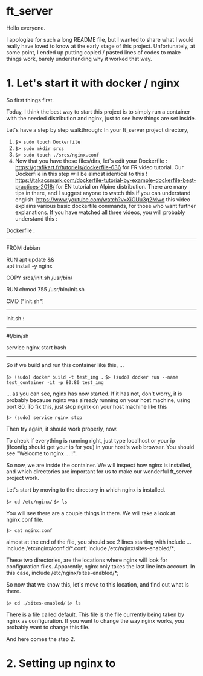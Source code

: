 # ft_server

Hello everyone.

I apologize for such a long README file, but I wanted to share what I would really have loved to know at the early stage of this project. Unfortunately, at some point, I ended up putting copied / pasted lines of codes to make things work, barely understanding why it worked that way.

# 1. Let's start it with docker / nginx
So first things first.

Today, I think the best way to start this project is to simply run a container with the needed distribution and nginx, just to see how things are set inside.

Let's have a step by step walkthrough:
In your ft_server project directory,
1. ```$> sudo touch Dockerfile```
2. ```$> sudo mkdir srcs```
3. ```$> sudo touch ./srcs/nginx.conf```
4. Now that you have these files/dirs, let's edit your Dockerfile :
https://grafikart.fr/tutoriels/dockerfile-636 for FR video tutorial. Our Dockerfile in this step will be almost identical to this !
https://takacsmark.com/dockerfile-tutorial-by-example-dockerfile-best-practices-2018/ for EN tutorial on Alpine distribution. There are many tips in there, and I suggest anyone to watch this if you can understand english.
https://www.youtube.com/watch?v=XiGUu3q2Mwo this video explains various basic dockerfile commands, for those who want further explanations.
If you have watched all three videos, you will probably understand this :

Dockerfile :

------------------------------
FROM debian

RUN apt update && \
    apt install -y nginx

COPY srcs/init.sh /usr/bin/

RUN chmod 755 /usr/bin/init.sh

CMD ["init.sh"]

-------------------------------

init.sh :

--------------------------------
#!/bin/sh

service nginx start
bash

--------------------------------

So if we build and run this container like this, ...

```$> (sudo) docker build -t test_img .```
```$> (sudo) docker run --name test_container -it -p 80:80 test_img```

... as you can see, nginx has now started.
If it has not, don't worry, it is probably because nginx was already running on your host machine, using port 80.
To fix this, just stop nginx on your host machine like this

```$> (sudo) service nginx stop```

Then try again, it should work properly, now.

To check if everything is running right, just type localhost or your ip (ifconfig should get your ip for you) in your host's web browser. You should see "Welcome to nginx ... !". 

So now, we are inside the container.
We will inspect how nginx is installed, and which directories are important for us to make our wonderful ft_server project work.

Let's start by moving to the directory in which nginx is installed.

```$> cd /etc/nginx/```
```$> ls```

You will see there are a couple things in there. We will take a look at nginx.conf file.

```$> cat nginx.conf```

almost at the end of the file, you should see 2 lines starting with include ...
include /etc/nginx/conf.d/\*.conf;
include /etc/nginx/sites-enabled/\*;

These two directories, are the locations where nginx will look for configuration files.
Apparently, nginx only takes the last line into account. In this case, include /etc/nginx/sites-enabled/*;

So now that we know this, let's move to this location, and find out what is there.

```$> cd ./sites-enabled/```
```$> ls```

There is a file called default. This file is the file currently being taken by nginx as configuration.
If you want to change the way nginx works, you probably want to change this file.

And here comes the step 2.

# 2. Setting up nginx to 
